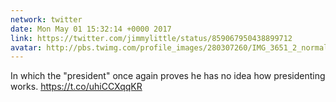 ```yaml
---
network: twitter
date: Mon May 01 15:32:14 +0000 2017
link: https://twitter.com/jimmylittle/status/859067950438899712
avatar: http://pbs.twimg.com/profile_images/280307260/IMG_3651_2_normal.jpg
---
```


In which the "president" once again proves he has no idea how presidenting works. https://t.co/uhiCCXqqKR
